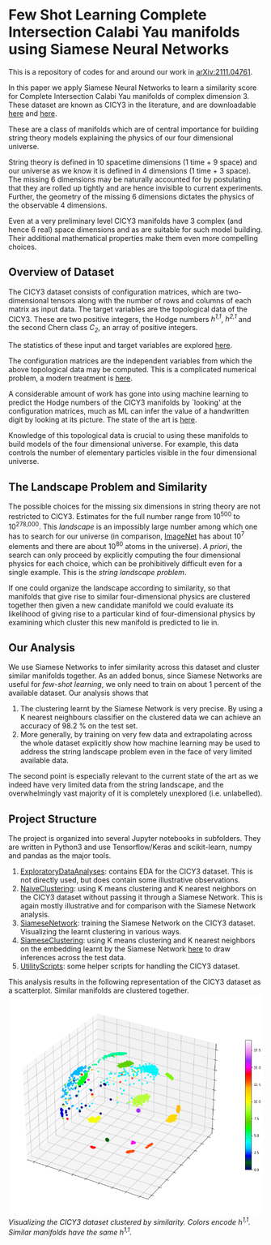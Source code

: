 # Few Shot Learning Complete Intersection Calabi Yau manifolds using Siamese Neural Networks

This is a repository of codes for and around our work in [arXiv:2111.04761](https://arxiv.org/abs/2111.04761).

In this paper we apply Siamese Neural Networks to learn a similarity score for Complete Intersection Calabi Yau manifolds of complex
dimension 3. These dataset are known as CICY3 in the literature, and are downloadable [here](http://www-thphys.physics.ox.ac.uk/projects/CalabiYau/cicylist/)
and [here](http://www1.phys.vt.edu/cicydata/).

These are a class of manifolds which are of central importance for building string theory models 
explaining the physics of our four dimensional universe.

String theory is defined in 10 spacetime dimensions (1 time + 9 space) and our universe as we know it is defined in
4 dimensions (1 time + 3 space). The missing 6 dimensions may be naturally accounted for by postulating that they
are rolled up tightly and are hence invisible to current experiments. Further, the geometry of the missing 6 dimensions 
dictates the physics of the observable 4 dimensions. 

Even at a very preliminary level CICY3 manifolds have 3 complex (and hence 6 real) space dimensions and as are suitable 
for such model building. Their additional mathematical properties make them even more compelling choices.

## Overview of Dataset

The CICY3 dataset consists of configuration matrices, which are two-dimensional tensors along with the number of
rows and columns of each matrix as input data. The target variables are the topological data of the 
CICY3. These are two positive integers, the Hodge numbers _h<sup>1,1</sup>_, _h<sup>2,1</sup>_ 
and the second Chern class _C<sub>2</sub>_, an array of positive integers.

The statistics of these input and target variables are explored [here](ExploratoryDataAnalyses/).

The configuration matrices are the independent variables from which the above topological 
data may be computed. This is a complicated numerical problem, a modern treatment is 
[here](https://arxiv.org/abs/0805.2875).

A considerable amount of work has gone into using machine learning to predict the Hodge 
numbers of the CICY3 manifolds by `looking' at the configuration matrices, much as
ML can infer the value of a handwritten digit by looking at its picture. The state of the
art is [here](https://arxiv.org/abs/2007.13379).

Knowledge of this topological data is crucial to using these manifolds to build models of the four dimensional
universe. For example, this data controls the number of elementary particles visible in the four dimensional universe.

## The Landscape Problem and Similarity
The possible choices for the missing six dimensions in string theory are not restricted to CICY3. Estimates for the full number
range from 10<sup>500</sup> to 10<sup>278,000</sup>. This _landscape_ is an impossibly large number among which one has to search for our universe
(in comparison, [ImageNet](https://www.image-net.org) has about 10<sup>7</sup>
elements and there are about 10<sup>80</sup> atoms in the universe). _A priori_, the
search can only proceed by explicitly computing the four dimensional physics for each choice, which can be prohibitively
difficult even for a single example. This is the _string landscape problem_.

If one could organize the landscape according to similarity, so that manifolds that give rise to similar four-dimensional physics
are clustered together then given a new candidate manifold we could evaluate its likelihood of giving rise to a particular kind of
four-dimensional physics by examining which cluster this new manifold is predicted to lie in.

## Our Analysis

We use Siamese Networks to infer similarity across this dataset and cluster similar manifolds together. As an added bonus, since Siamese Networks
are useful for _few-shot learning_, we only need to train on about 1 percent of the available dataset. Our analysis shows that

1. The clustering learnt by the Siamese Network is very precise. By using a K nearest neighbours classifier on the clustered data we can
achieve an accuracy of 98.2 \% on the test set.
2. More generally, by training on very few data and extrapolating across the whole dataset explicitly show how machine learning may be used to
address the string landscape problem even in the face of very limited available data. 

The second point is especially relevant to the current state of the art as we indeed have very limited data from the string landscape, and the
overwhelmingly vast majority of it is completely unexplored (i.e. unlabelled).

## Project Structure

The project is organized into several Jupyter notebooks in subfolders. They are written in Python3 and use Tensorflow/Keras and scikit-learn, numpy
and pandas as the major tools.

1. [ExploratoryDataAnalyses](ExploratoryDataAnalyses/): contains EDA for the CICY3 dataset. This is not directly used, but does contain some illustrative
observations.
2. [NaiveClustering](NaiveClustering/): using K means clustering and K nearest neighbors on the CICY3 dataset without passing it through a Siamese Network.
This is again mostly illustrative and for comparison with the Siamese Network analysis.
3. [SiameseNetwork](SiameseNetwork/): training the Siamese Network on the CICY3 dataset. Visualizing the learnt clustering in various ways.
4. [SiameseClustering](SiameseClustering/): using K means clustering and K nearest neighbors on the embedding learnt by the Siamese Network [here](SiameseNetwork/)
to draw inferences across the test data.
5. [UtilityScripts](UtilityScripts/): some helper scripts for handling the CICY3 dataset.

This analysis results in the following representation of the CICY3 dataset as a scatterplot. Similar manifolds are clustered together.
![the CICY3 dataset clustered by similarity](SiameseNetwork/cicy3.png)
*Visualizing the CICY3 dataset clustered by similarity. Colors encode h<sup>1,1</sup>. Similar manifolds have the same h<sup>1,1</sup>.*

